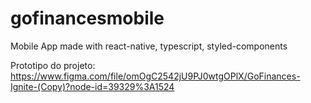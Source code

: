 # gofinancesmobile
Mobile App made with react-native, typescript, styled-components


Prototipo do projeto: https://www.figma.com/file/omOgC2542jU9PJ0wtgOPlX/GoFinances-Ignite-(Copy)?node-id=39329%3A1524

